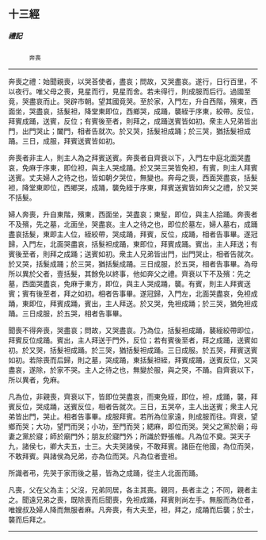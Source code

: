 

## 十三經

##### 禮記
　　　`奔喪`

* * *

奔喪之禮：始聞親喪，以哭荅使者，盡哀；問故，又哭盡哀。遂行，日行百里，不以夜行。唯父母之喪，見星而行，見星而舍。若未得行，則成服而后行。過國至竟，哭盡哀而止。哭辟市朝。望其國竟哭。至於家，入門左，升自西階，殯東，西面坐，哭盡哀，括髮袒，降堂東即位，西鄉哭，成踊，襲絰于序東，絞帶。反位，拜賓成踊，送賓，反位；有賓後至者，則拜之，成踊送賓皆如初。衆主人兄弟皆出門，出門哭止；闔門，相者告就次。於又哭，括髮袒成踊；於三哭，猶括髮袒成踊。三日，成服，拜賓送賓皆如初。

奔喪者非主人，則主人為之拜賓送賓。奔喪者自齊衰以下，入門左中庭北面哭盡哀，免麻于序東，即位袒，與主人哭成踊。於又哭三哭皆免袒，有賓，則主人拜賓送賓。丈夫婦人之待之也，皆如朝夕哭位，無變也。奔母之喪，西面哭盡哀，括髮袒，降堂東即位，西鄉哭，成踊，襲免絰于序東，拜賓送賓皆如奔父之禮，於又哭不括髮。

婦人奔喪，升自東階，殯東，西面坐，哭盡哀；東髽，即位，與主人拾踊。奔喪者不及殯，先之墓，北面坐，哭盡哀。主人之待之也，即位於墓左，婦人墓右，成踊盡哀括髮，東即主人位，絰絞帶，哭成踊，拜賓，反位，成踊，相者告事畢。遂冠歸，入門左，北面哭盡哀，括髮袒成踊，東即位，拜賓成踊。賓出，主人拜送；有賓後至者，則拜之成踊；送賓如初。衆主人兄弟皆出門，出門哭止，相者告就次。於又哭，括髮成踊；於三哭，猶括髮成踊。三日成服，於五哭，相者告事畢。為母所以異於父者，壹括髮，其餘免以終事，他如奔父之禮。齊衰以下不及殯：先之墓，西面哭盡哀，免麻于東方，即位，與主人哭成踊，襲。有賓，則主人拜賓送賓；賓有後至者，拜之如初。相者告事畢。遂冠歸，入門左，北面哭盡哀，免袒成踊，東即位，拜賓成踊，賓出，主人拜送。於又哭，免袒成踊；於三哭，猶免袒成踊。三日成服，於五哭，相者告事畢。

聞喪不得奔喪，哭盡哀；問故，又哭盡哀。乃為位，括髮袒成踊，襲絰絞帶即位，拜賓反位成踊。賓出，主人拜送于門外，反位；若有賓後至者，拜之成踊，送賓如初。於又哭，括髮袒成踊。於三哭，猶括髮袒成踊。三日成服。於五哭，拜賓送賓如初。若除喪而后歸，則之墓，哭成踊，東括髮袒絰，拜賓成踊，送賓反位，又哭盡哀，遂除，於家不哭。主人之待之也，無變於服，與之哭，不踊。自齊衰以下，所以異者，免麻。

凡為位，非親喪，齊衰以下，皆即位哭盡哀，而東免絰，即位，袒，成踊，襲，拜賓反位，哭成踊，送賓反位，相者告就次。三日，五哭卒，主人出送賓；衆主人兄弟皆出門，哭止。相者告事畢。成服拜賓。若所為位家遠，則成服而往。齊衰，望鄉而哭；大功，望門而哭；小功，至門而哭；緦麻，即位而哭。哭父之黨於廟；母妻之黨於寢；師於廟門外；朋友於寢門外；所識於野張帷。凡為位不奠。哭天子九，諸侯七，卿大夫五，士三。大夫哭諸侯，不敢拜賓。諸臣在他國，為位而哭，不敢拜賓。與諸侯為兄弟，亦為位而哭。凡為位者壹袒。

所識者弔，先哭于家而後之墓，皆為之成踊，從主人北面而踊。

凡喪，父在父為主；父沒，兄弟同居，各主其喪。親同，長者主之；不同，親者主之。聞遠兄弟之喪，既除喪而后聞喪，免袒成踊，拜賓則尚左手。無服而為位者，唯嫂叔及婦人降而無服者麻。凡奔喪，有大夫至，袒，拜之，成踊而后襲；於士，襲而后拜之。

* * *


